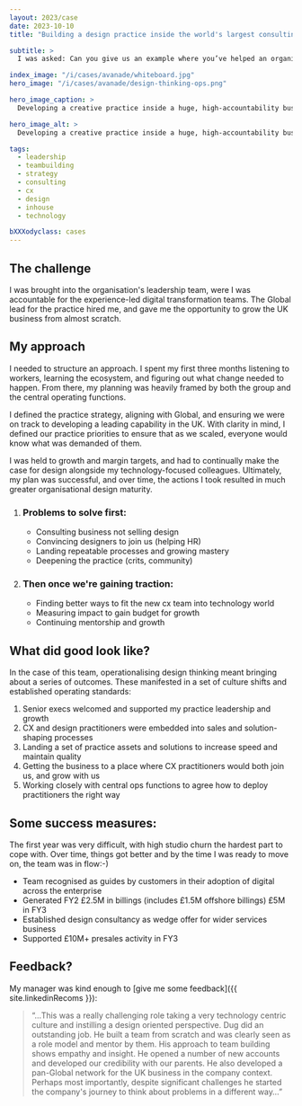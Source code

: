 ```yaml
---
layout: 2023/case
date: 2023-10-10
title: "Building a design practice inside the world's largest consulting firm"

subtitle: >
  I was asked: Can you give us an example where you’ve helped an organisation to increase their design maturity? Sure, I was asked to join an enterprise technology consulting firm which at the time had some digital marketing experience, but little or no maturity in operationalising design thinking at scale.

index_image: "/i/cases/avanade/whiteboard.jpg"
hero_image: "/i/cases/avanade/design-thinking-ops.png"

hero_image_caption: >
  Developing a creative practice inside a huge, high-accountability business means design people learning business design and being happy speaking go-to-market, margins, and business cases. Once you've done that, everybody wins and design gets to thrive:-)

hero_image_alt: >
  Developing a creative practice inside a huge, high-accountability business means design people learning business design and being happy speaking go-to-market, margins, and business cases. Once you've done that, everybody wins and design gets to thrive:-)

tags: 
  - leadership
  - teambuilding
  - strategy
  - consulting
  - cx
  - design
  - inhouse
  - technology

bXXXodyclass: cases
---
```


## The challenge

I was brought into the organisation's leadership team, were I was accountable for the experience-led digital transformation teams. The Global lead for the practice hired me, and gave me the opportunity to grow the UK business from almost scratch.

## My approach

I needed to structure an approach. I spent my first three months listening to workers, learning the ecosystem, and figuring out what change needed to happen. From there, my planning was heavily framed by both the group and the central operating functions. 

I defined the practice strategy, aligning with Global, and ensuring we were on track to developing a leading capability in the UK. With clarity in mind, I defined our practice priorities to ensure that as we scaled, everyone would know what was demanded of them.

I was held to growth and margin targets, and had to continually make the case for design alongside my technology-focused colleagues. Ultimately, my plan was successful, and over time, the actions I took resulted in much greater organisational design maturity.

<ol class="roleTimeline">
<li class="roleTimelineEvent">
    <h3 class="eventTitle">Problems to solve first:</h3>
    <ul>
        <li>Consulting business not selling design</li>
        <li>Convincing designers to join us (helping HR)</li>
        <li>Landing repeatable processes and growing mastery</li>
        <li>Deepening the practice (crits, community)</li>
    </ul>
</li>
<li class="roleTimelineEvent">
    <h3 class="eventTitle">Then once we're gaining traction:</h3>
    <ul>
        <li>Finding better ways to fit the new cx team into technology world</li>
        <li>Measuring impact to gain budget for growth</li>
        <li>Continuing mentorship and growth</li>
    </ul>
</li>
</ol>

## What did good look like?

In the case of this team, operationalising design thinking meant bringing about a series of outcomes. These manifested in a set of culture shifts and established operating standards:

1. Senior execs welcomed and supported my practice leadership and growth
2. CX and design practitioners were embedded into sales and solution-shaping processes
3. Landing a set of practice assets and solutions to increase speed and maintain quality
4. Getting the business to a place where CX practitioners would both join us, and grow with us
5. Working closely with central ops functions to agree how to deploy practitioners the right way

## Some success measures:

The first year was very difficult, with high studio churn the hardest part to cope with. Over time, things got better and by the time I was ready to move on, the team was in flow:-)

- Team recognised as guides by customers in their adoption of digital across the enterprise
- Generated FY2 £2.5M in billings (includes £1.5M offshore billings) £5M in FY3
- Established design consultancy as wedge offer for wider services business
- Supported £10M+ presales activity in FY3

## Feedback?

My manager was kind enough to [give me some feedback]({{ site.linkedinRecoms }}):

>
> “...This was a really challenging role 
> taking a very technology centric culture and instilling 
> a design oriented perspective. Dug did an outstanding job. 
> He built a team from scratch and was clearly seen as a role model 
> and mentor by them. His approach to team building shows empathy 
> and insight. He opened a number of new accounts and developed 
> our credibility with our parents. He also developed a pan-Global 
> network for the UK business in the company context. Perhaps most 
> importantly, despite significant challenges he started the company's 
> journey to think about problems in a different way…”
>
